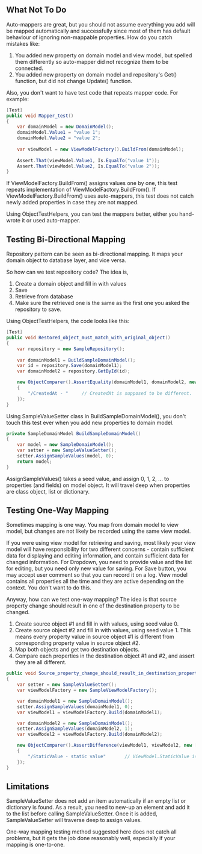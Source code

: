 What Not To Do
-----------

Auto-mappers are great, but you should not assume everything you add will be mapped automatically and successfully since most of them has default behaviour of ignoring non-mappable properties. How do you catch mistakes like:

1. You added new property on domain model and view model, but spelled them differently so auto-mapper did not recognize them to be connected.
2. You added new property on domain model and repository's Get() function, but did not change Update() function.

Also, you don't want to have test code that repeats mapper code. For example:

```c#
[Test]
public void Mapper_test()
{
    var domainModel = new DomainModel();
	domainModel.Value1 = "value 1";
	domainModel.Value2 = "value 2";
	
	var viewModel = new ViewModelFactory().BuildFrom(domainModel);
    
	Assert.That(viewModel.Value1, Is.EqualTo("value 1"));
	Assert.That(viewModel.Value2, Is.EqualTo("value 2"));
}
```

If ViewModelFactory.BuildFrom() assigns values one by one, this test repeats implementation of ViewModelFactory.BuildFrom(). If ViewModelFactory.BuildFrom() uses auto-mappers, this test does not catch newly added properties in case they are not mapped.

Using ObjectTestHelpers, you can test the mappers better, either you hand-wrote it or used auto-mapper.

Testing Bi-Directional Mapping
-----------

Repository pattern can be seen as bi-directional mapping. It maps your domain object to database layer, and vice versa. 

So how can we test repository code? The idea is,

1. Create a domain object and fill in with values
2. Save
3. Retrieve from database
4. Make sure the retrieved one is the same as the first one you asked the repository to save.

Using ObjectTestHelpers, the code looks like this:

```c#
[Test]
public void Restored_object_must_match_with_original_object()
{
    var repository = new SampleRepository();
	
    var domainModel1 = BuildSampleDomainModel();
    var id = repository.Save(domainModel1);
    var domainModel2 = repository.GetById(id);

    new ObjectComparer().AssertEquality(domainModel1, domainModel2, new[]
    {
        "/CreatedAt - "     // CreatedAt is supposed to be different.
    });
}
```

Using SampleValueSetter class in BuildSampleDomainModel(), you don't touch this test ever when you add new properties to domain model.

```c#
private SampleDomainModel BuildSampleDomainModel()
{
    var model = new SampleDomainModel();
    var setter = new SampleValueSetter();
    setter.AssignSampleValues(model, 0);
    return model;
}
```

AssignSampleValues() takes a seed value, and assign 0, 1, 2, ... to properties (and fields) on model object. It will travel deep when properties are class object, list or dictionary.

Testing One-Way Mapping
-----------

Sometimes mapping is one way. You map from domain model to view model, but changes are not likely be recorded using the same view model. 

If you were using view model for retrieving and saving, most likely your view model will have responsibility for two different concerns - contain sufficient data for displaying and editing information, and contain sufficient data for changed information. For Dropdown, you need to provide value and the list for editing, but you need only new value for saving. For Save button, you may accept user comment so that you can record it on a log. View model contains all properties all the time and they are active depending on the context. You don't want to do this.

Anyway, how can we test one-way mapping? The idea is that source property change should result in one of the destination property to be changed.

1. Create source object #1 and fill in with values, using seed value 0.
2. Create source object #2 and fill in with values, using seed value 1. This means every property value in source object #1 is different from corresponding property value in source object #2.
3. Map both objects and get two destination objects.
4. Compare each properties in the destination object #1 and #2, and assert they are all different.

```c#
public void Source_property_change_should_result_in_destination_property_change()
{
    var setter = new SampleValueSetter();
    var viewModelFactory = new SampleViewModelFactory();

    var domainModel1 = new SampleDomainModel();
    setter.AssignSampleValues(domainModel1, 0);
    var viewModel1 = viewModelFactory.Build(domainModel1);

    var domainModel2 = new SampleDomainModel();
    setter.AssignSampleValues(domainModel2, 1);
    var viewModel2 = viewModelFactory.Build(domainModel2);

    new ObjectComparer().AssertDifference(viewModel1, viewModel2, new []
    {
        "/StaticValue - static value"		// ViewModel.StaticValue is not mapped from DomainModel.
    });
}
```

Limitations
-------------
SampleValueSetter does not add an item automatically if an empty list or dictionary is found. As a result, you need to new-up an element and add it to the list before calling SampleValueSetter. Once it is added, SampleValueSetter will traverse deep to assign values.

One-way mapping testing method suggested here does not catch all problems, but it gets the job done reasonably well, especially if your mapping is one-to-one. 
